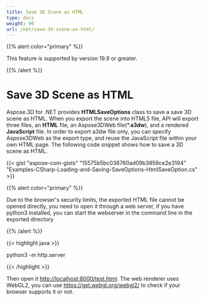 ```yaml
---
title: Save 3D Scene as HTML
type: docs
weight: 90
url: /net/save-3d-scene-as-html/
---
```


{{% alert color="primary" %}} 

This feature is supported by version 19.9 or greater.

{{% /alert %}} 
# **Save 3D Scene as HTML**
Aspose.3D for .NET provides **HTMLSaveOptions** class to save a save 3D scene as HTML. When you export the scene into HTML5 file, API will export three files, an **HTML** file, an Aspose3DWeb file(*.**a3dw**), and a rendered **JavaScript** file. In order to export a3dw file only, you can specify Aspose3DWeb as the export type, and reuse the JavaScript file within your own HTML page. The following code snippet shows how to save a 3D scene as HTML. 



{{< gist "aspose-com-gists" "15575b5bc038760ad09b3859ce2e3194" "Examples-CSharp-Loading-and-Saving-SaveOptions-HtmlSaveOption.cs" >}}

{{% alert color="primary" %}} 

Due to the browser's security limits, the exported HTML file cannot be opened directly, you need to open it through a web server, if you have python3 installed, you can start the webserver in the command line in the exported directory

{{% /alert %}} 

{{< highlight java >}}

 python3 -m http.server

{{< /highlight >}}

Then open it <http://localhost:8000/test.html>. The web renderer uses WebGL2, you can use <https://get.webgl.org/webgl2/> to check if your browser supports it or not.


